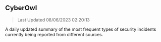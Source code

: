 ## CyberOwl 
> Last Updated 08/06/2023 02:20:13 


A daily updated summary of the most frequent types of security incidents currently being reported from different sources.

